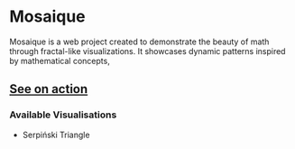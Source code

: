 # Mosaique

Mosaique is a web project created to demonstrate the beauty of math through fractal-like visualizations. It showcases dynamic patterns inspired by mathematical concepts,

## [See on action](https://mosaique-nine.vercel.app/)

### Available Visualisations

- Serpiński Triangle
